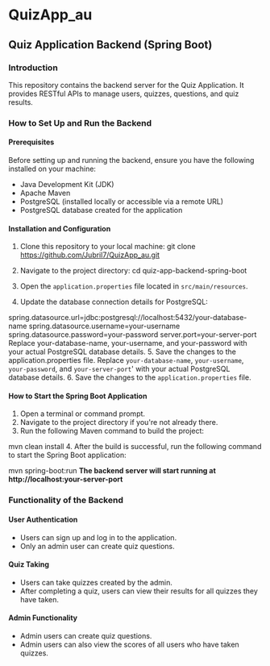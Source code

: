 
# QuizApp_au

## Quiz Application Backend (Spring Boot)

### Introduction
This repository contains the backend server for the Quiz Application. It provides RESTful APIs to manage users, quizzes, questions, and quiz results.

### How to Set Up and Run the Backend

#### Prerequisites
Before setting up and running the backend, ensure you have the following installed on your machine:
- Java Development Kit (JDK)
- Apache Maven
- PostgreSQL (installed locally or accessible via a remote URL)
- PostgreSQL database created for the application

#### Installation and Configuration
1. Clone this repository to your local machine:
git clone https://github.com/Jubril7/QuizApp_au.git

2. Navigate to the project directory:
cd quiz-app-backend-spring-boot
3. Open the `application.properties` file located in `src/main/resources`.
4. Update the database connection details for PostgreSQL:

spring.datasource.url=jdbc:postgresql://localhost:5432/your-database-name
spring.datasource.username=your-username
spring.datasource.password=your-password
server.port=your-server-port
Replace your-database-name, your-username, and your-password with your actual PostgreSQL database details.
5. Save the changes to the application.properties file.
   Replace `your-database-name`, `your-username`, `your-password`, and `your-server-port`' with your actual PostgreSQL database details.
6. Save the changes to the `application.properties` file.

#### How to Start the Spring Boot Application
1. Open a terminal or command prompt.
2. Navigate to the project directory if you're not already there.
3. Run the following Maven command to build the project:

mvn clean install
4. After the build is successful, run the following command to start the Spring Boot application:

mvn spring-boot:run
**The backend server will start running at http://localhost:your-server-port**


### Functionality of the Backend

#### User Authentication
- Users can sign up and log in to the application.
- Only an admin user can create quiz questions.

#### Quiz Taking
- Users can take quizzes created by the admin.
- After completing a quiz, users can view their results for all quizzes they have taken.

#### Admin Functionality
- Admin users can create quiz questions.
- Admin users can also view the scores of all users who have taken quizzes.






